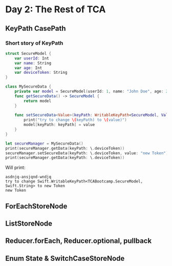 # Day 2: The Rest of TCA

## KeyPath CasePath

### Short story of KeyPath
```swift
struct SecureModel {
    var userId: Int
    var name: String
    var age: Int
    var deviceToken: String
}

class MySecureData {
    private var model = SecureModel(userId: 1, name: "John Doe", age: 25, deviceToken: "asdnjq-ansjqnd-wndjq")
    func getSecureData() -> SecureModel {
        return model
    }
    
    func setSecureData<Value>(keyPath: WritableKeyPath<SecureModel, Value>, value: Value) {
        print("try to change \(keyPath) to \(value)")
        model[keyPath: keyPath] = value
    }
}
```

```swift
let secureManager = MySecureData()
print(secureManager.getData(keyPath: \.deviceToken))
secureManager.setSecureData(keyPath: \.deviceToken, value: "new Token")
print(secureManager.getData(keyPath: \.deviceToken))
```

Will print:
```
asdnjq-ansjqnd-wndjq
try to change Swift.WritableKeyPath<TCABootcamp.SecureModel, Swift.String> to new Token
new Token
```

## ForEachStoreNode

## ListStoreNode

## Reducer.forEach, Reducer.optional, pullback

## Enum State & SwitchCaseStoreNode